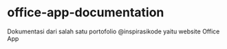 # office-app-documentation
Dokumentasi dari salah satu portofolio @inspirasikode yaitu website Office App
